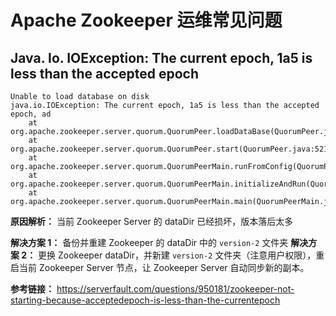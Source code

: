 # Apache Zookeeper 运维常见问题

## Java. Io. IOException: The current epoch, 1a5 is less than the accepted epoch

```
Unable to load database on disk
java.io.IOException: The current epoch, 1a5 is less than the accepted epoch, ad
	at org.apache.zookeeper.server.quorum.QuorumPeer.loadDataBase(QuorumPeer.java:575)
	at org.apache.zookeeper.server.quorum.QuorumPeer.start(QuorumPeer.java:521)
	at org.apache.zookeeper.server.quorum.QuorumPeerMain.runFromConfig(QuorumPeerMain.java:169)
	at org.apache.zookeeper.server.quorum.QuorumPeerMain.initializeAndRun(QuorumPeerMain.java:118)
	at org.apache.zookeeper.server.quorum.QuorumPeerMain.main(QuorumPeerMain.java:81)
```

**原因解析：**
当前 Zookeeper Server 的 dataDir 已经损坏，版本落后太多

**解决方案 1：** 备份并重建 Zookeeper 的 dataDir 中的 `version-2` 文件夹
**解决方案 2：** 更换 Zookeeper dataDir，并新建 `version-2` 文件夹（注意用户权限），重启当前 Zookeeper Server 节点，让 Zookeeper Server 自动同步新的副本。

**参考链接：**
https://serverfault.com/questions/950181/zookeeper-not-starting-because-acceptedepoch-is-less-than-the-currentepoch